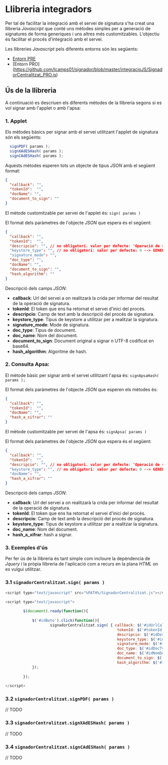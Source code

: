 # Llibreria integradors

Per tal de facilitar la integració amb el servei de signatura s'ha creat una llibreria _Javascript_ que conté uns mètodes simples per a generació de signatures de forma generiques i uns altres més customitzables. L'objectiu és facilitar el procés d'integració amb el servei.

Les llibreries _Javascript_ pels diferents entorns són les següents:

* [Entorn PRE](https://github.com/lcamps01/signador/blob/master/integracioJS/SignadorCentralitzat_PRE.js)
* [Entorn PRO] (https://github.com/lcamps01/signador/blob/master/integracioJS/SignadorCentralitzat_PRO.js)

## Ús de la llibreria

A continuació es descriuen els diferents mètodes de la llibreria segons si es vol signar amb l'applet o amb l'apsa:

### 1. Applet

Els mètodes bàsics per signar amb el servei utilitzant l'applet de signatura són els següents:

````javascript
  signPDF( params );
  signXAdESHash( params );
  signCAdESHash( params );
````

Aquests mètodes esperen tots un objecte de tipus _JSON_ amb el següent format:

```json
{
  "callback": "",
  "tokenId":  "",
  "docName": "",
  "document_to_sign": ""
}
```

El mètode customitzable per servei de l'applet és: `sign( params )`

El format dels paràmetres de l'objecte _JSON_ que espera és el següent: 

```json
{
  "callback": "",
  "tokenId":  "",
  "descripcio": "", // no obligatori. valor per defecte: 'Operació de signatura'
  "keystore_type": "", // no obligatori: valor per defecte: 0 --> GENERIC_KEYSTORE
  "signature_mode": "",
  "doc_type": "",
  "docName": "",
  "document_to_sign": "",
  "hash_algorithm": ""
}
```

Descripció dels camps _JSON_:
*	**callback**: Url del servei a on realitzarà la crida per informar del resultat de la operació de signatura.
*	**tokenId**: El token que ens ha retornat el servei d'inici del procés.
*	**descripcio**: Camp de text amb la descripció del procés de signatura.
*	**keystore_type**: Tipus de keystore a utilitzar per a realitzar la signatura.
*	**signature_mode**: Mode de signatura.
*	**doc_type**: Tipus de document.
*	**doc_name**: Nom del document.
*	**document_to_sign**: Document original a signar n UTF-8 codificat en base64.
*	**hash_algorithm**: Algoritme de hash.

### 2. Consulta Apsa:

El mètode bàsic per signar amb el servei utilitzant l'apsa és: `signApsaHash( params );`

El format dels paràmetres de l'objecte _JSON_ que esperen els mètodes és:

```json
{
  "callback": "",
  "tokenId":  "",
  "docName": "",
  "hash_a_xifrar": ""
}
```

El mètode customitzable per servei de l'apsa és: `signApsa( params )`

El format dels paràmetres de l'objecte _JSON_ que espera és el següent: 

````json
{
  "callback": "",
  "tokenId":  "",
  "descripcio": "", // no obligatori. valor per defecte: 'Operació de signatura'
  "keystore_type": "", // no obligatori: valor per defecte: 0 --> GENERIC_KEYSTORE
  "docName": "",
  "hash_a_xifrar": ""
}
````

Descripció dels camps _JSON_:
*	**callback**: Url del servei a on realitzarà la crida per informar del resultat de la operació de signatura.
*	**tokenId**: El token que ens ha retornat el servei d'inici del procés.
*	**descripcio**: Camp de text amb la descripció del procés de signatura.
*	**keystore_type**: Tipus de keystore a utilitzar per a realitzar la signatura.
*	**doc_name**: Nom del document.
*	**hash_a_xifrar**: hash a signar.


### 3. Exemples d'ús

Per fer ús de la llibreria és tant simple com incloure la depèndencia de *Jquery* i la pròpia llibreria de l'aplicació com a recurs en la plana *HTML* on es vulgui utilitzar.

### 3.1 `signadorCentralitzat.sign( params )`

```javascript
<script type="text/javascript" src="%PATH%/SignadorCentralitzat.js"></script>

<script type="text/javascript">
	
		$(document).ready(function(){
			
			$('#idBoto').click(function(){
					signadorCentralitzat.sign( { callback: $('#idUrlCallback').val(), 
					                              tokenId: $('#tokenId').val() , 
					                              descripcio: $('#idDescripcio').val(), 
					                              keystore_type: $('#idKeystore').val(), 
					                              signature_mode: $('#idSignMode').val(), 
					                              doc_type: $('#idDocType').val(), 
					                              doc_name: $('#idNomDoc').val(), 
					                              document_to_sign: $('#idDoc').val(), 
					                              hash_algorithm: $('#idAlgorithm').val() });
			});
			
		});
	
</script>
```

### 3.2 `signadorCentralitzat.signPDF( params )`

// TODO

### 3.3 `signadorCentralitzat.signXAdESHash( params )`

// TODO

### 3.4 `signadorCentralitzat.signCAdESHash( params )`

// TODO

